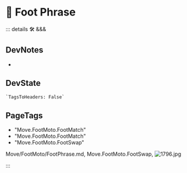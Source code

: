 
# 🔷 <moto>Foot Phrase</moto>

::: details 🛠 <dev>&&&</dev>

## DevNotes

-

## DevState

```py
`TagsToHeaders: False`
```

<h2>PageTags</h2>

- "Move.FootMoto.FootMatch"
- "Move.FootMoto.FootMatch"
- "Move.FootMoto.FootSwap"

Move/FootMoto/FootPhrase.md, <dev>Move.FootMoto.FootSwap</dev>, ![1796.jpg](/PaperPhoto/1796.jpg)

:::
